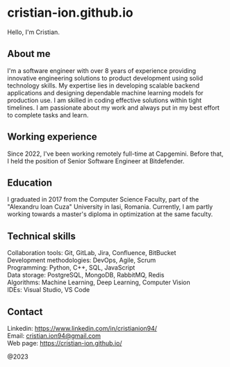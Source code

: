 # cristian-ion.github.io

Hello, I'm Cristian.

## About me

I'm a software engineer with over 8 years of experience providing innovative engineering solutions to product development using solid technology skills. My expertise lies in developing scalable backend applications and designing dependable machine learning models for production use. I am skilled in coding effective solutions within tight timelines. I am passionate about my work and always put in my best effort to complete tasks and learn.

## Working experience
Since 2022, I've been working remotely full-time at Capgemini. Before that, I held the position of Senior Software Engineer at Bitdefender.

## Education
I graduated in 2017 from the Computer Science Faculty, part of the "Alexandru Ioan Cuza" University in Iasi, Romania.
Currently, I am partly working towards a master's diploma in optimization at the same faculty.

## Technical skills
Collaboration tools: Git, GitLab, Jira, Confluence, BitBucket\
Development methodologies: DevOps, Agile, Scrum\
Programming: Python, C++, SQL, JavaScript\
Data storage: PostgreSQL, MongoDB, RabbitMQ, Redis\
Algorithms: Machine Learning, Deep Learning, Computer Vision\
IDEs: Visual Studio, VS Code

## Contact
Linkedin: https://www.linkedin.com/in/cristianion94/
\
Email: cristian.ion94@gmail.com
\
Web page: https://cristian-ion.github.io/

@2023
